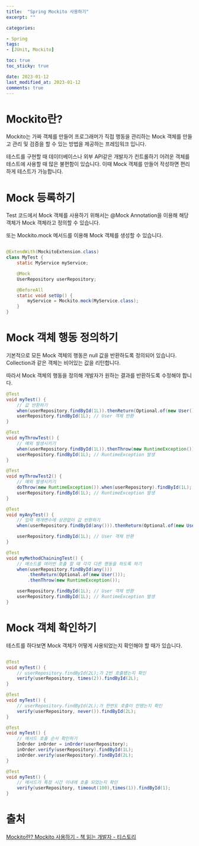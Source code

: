 ```yaml
---
title:  "Spring Mockito 사용하기"
excerpt: ""

categories:

- Spring
tags:
- [JUnit, Mockito]

toc: true
toc_sticky: true

date: 2023-01-12
last_modified_at: 2023-01-12
comments: true
---
```


# Mockito란?

Mockito는 가짜 객체를 만들어 프로그래머가 직접 행동을 관리하는 Mock 객체를 만들고 관리 및 검증을 할 수 있는 방법을 제공하는 프레임워크 입니다.

테스트를 구현할 때 데이터베이스나 외부 API같은 개발자가 컨트롤하기 어려운 객체를 테스트에 사용할 때 많은 불편함이 있습니다. 이때 Mock 객체를 만들어 작성하면 편리하게 테스트가 가능합니다.


# Mock 등록하기

Test 코드에서 Mock 객체를 사용하기 위해서는 @Mock Annotation을 이용해 해당 객체가 Mock 객체라고 정의할 수 있습니다.

또는 Mockito.mock 메서드를 이용해 Mock 객체를 생성할 수 있습니다.

```java

@ExtendWith(MockitoExtension.class)
class MyTest {
    static MyService myService;

    @Mock
    UserRepository userRepository;

    @BeforeAll
    static void setUp() {
        myService = Mockito.mock(MyService.class);
    }
}

```

# Mock 객체 행동 정의하기

기본적으로 모든 Mock 객체의 행동은 null 값을 반환하도록 정의되어 있습니다. Collection과 같은 객체는 비어있는 값을 리턴합니다.

따라서 Mock 객체의 행동을 정의해 개발자가 원하는 결과를 반환하도록 수정해야 합니다.

```java
@Test
void myTest() {
    // 값 반환하기
    when(userRepository.findById(1L)).thenReturn(Optional.of(new User()));
    userRepository.findById(1L); // User 객체 반환
}

@Test
void myThrowTest() {
    // 예외 발생시키기
    when(userRepository.findById(1L)).thenThrow(new RuntimeException());
    userRepository.findById(1L); // RuntimeException 발생
}

@Test
void myThrowTest2() {
    // 예외 발생시키기
    doThrow(new RuntimeException()).when(userRepository).findById(1L);
    userRepository.findById(1L); // RuntimeException 발생
}

@Test
void myAnyTest() {
    // 입력 매개변수에 상관없이 값 반환하기
    when(userRepository.findById(any())).thenReturn(Optional.of(new User()));

    userRepository.findById(1L); // User 객체 반환
}

@Test
void myMethodChainingTest() {
    // 메소드를 여러번 호출 할 때 각각 다른 행동을 하도록 하기
    when(userRepository.findById(any()))
        .thenReturn(Optional.of(new User()));
        .thenThrow(new RuntimeException());

    userRepository.findById(1L); // User 객체 반환
    userRepository.findById(1L); // RuntimeException 발생
}
```

# Mock 객체 확인하기

테스트를 하다보면 Mock 객체가 어떻게 사용되었는지 확인해야 할 때가 있습니다.

```java

@Test
void myTest() {
    // userRepository.findById(2L);가 2번 호출됐는지 확인
    verify(userRepository, times(2)).findById(2L); 
}

@Test
void myTest() {
    // userRepository.findById(2L);가 한번도 호출이 안됐는지 확인
    verify(userRepository, never()).findById(2L); 
}

@Test
void myTest() {
    // 메서드 호출 순서 확인하기
    InOrder inOrder = inOrder(userRepository);
    inOrder.verify(userRepository).findById(1L); 
    inOrder.verify(userRepository).findById(2L); 
}

@Test
void myTest() {
    // 메서드가 특정 시간 이내에 호출 되었는지 확인
    verify(userRepository, timeout(100),times(1)).findById(1);
}


```


# 출처
[Mockito란? Mockito 사용하기 - 책 읽는 개발자 - 티스토리](https://scshim.tistory.com/439)